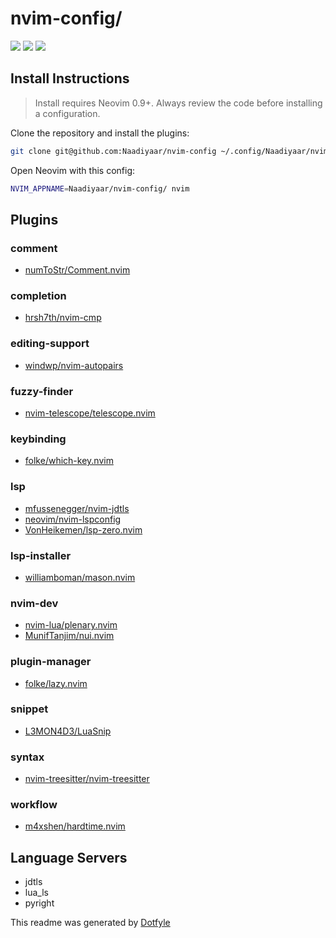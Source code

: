 # nvim-config/

<a href="https://dotfyle.com/Naadiyaar/nvim-config"><img src="https://dotfyle.com/Naadiyaar/nvim-config/badges/plugins?style=flat" /></a>
<a href="https://dotfyle.com/Naadiyaar/nvim-config"><img src="https://dotfyle.com/Naadiyaar/nvim-config/badges/leaderkey?style=flat" /></a>
<a href="https://dotfyle.com/Naadiyaar/nvim-config"><img src="https://dotfyle.com/Naadiyaar/nvim-config/badges/plugin-manager?style=flat" /></a>


## Install Instructions

 > Install requires Neovim 0.9+. Always review the code before installing a configuration.

Clone the repository and install the plugins:

```sh
git clone git@github.com:Naadiyaar/nvim-config ~/.config/Naadiyaar/nvim-config
```

Open Neovim with this config:

```sh
NVIM_APPNAME=Naadiyaar/nvim-config/ nvim
```

## Plugins

### comment

+ [numToStr/Comment.nvim](https://dotfyle.com/plugins/numToStr/Comment.nvim)
### completion

+ [hrsh7th/nvim-cmp](https://dotfyle.com/plugins/hrsh7th/nvim-cmp)
### editing-support

+ [windwp/nvim-autopairs](https://dotfyle.com/plugins/windwp/nvim-autopairs)
### fuzzy-finder

+ [nvim-telescope/telescope.nvim](https://dotfyle.com/plugins/nvim-telescope/telescope.nvim)
### keybinding

+ [folke/which-key.nvim](https://dotfyle.com/plugins/folke/which-key.nvim)
### lsp

+ [mfussenegger/nvim-jdtls](https://dotfyle.com/plugins/mfussenegger/nvim-jdtls)
+ [neovim/nvim-lspconfig](https://dotfyle.com/plugins/neovim/nvim-lspconfig)
+ [VonHeikemen/lsp-zero.nvim](https://dotfyle.com/plugins/VonHeikemen/lsp-zero.nvim)
### lsp-installer

+ [williamboman/mason.nvim](https://dotfyle.com/plugins/williamboman/mason.nvim)
### nvim-dev

+ [nvim-lua/plenary.nvim](https://dotfyle.com/plugins/nvim-lua/plenary.nvim)
+ [MunifTanjim/nui.nvim](https://dotfyle.com/plugins/MunifTanjim/nui.nvim)
### plugin-manager

+ [folke/lazy.nvim](https://dotfyle.com/plugins/folke/lazy.nvim)
### snippet

+ [L3MON4D3/LuaSnip](https://dotfyle.com/plugins/L3MON4D3/LuaSnip)
### syntax

+ [nvim-treesitter/nvim-treesitter](https://dotfyle.com/plugins/nvim-treesitter/nvim-treesitter)
### workflow

+ [m4xshen/hardtime.nvim](https://dotfyle.com/plugins/m4xshen/hardtime.nvim)
## Language Servers

+ jdtls
+ lua_ls
+ pyright


 This readme was generated by [Dotfyle](https://dotfyle.com)
